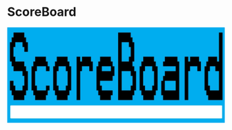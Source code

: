 # ScoreBoard
<img src="gtygUntitled-1.jpg"
     alt="Logo"
     style="float: center; width: 50"/>

